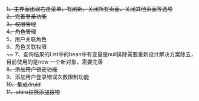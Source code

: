 ~~1、主界面出现右击菜单，有刷新、关闭所有页面、关闭其他页面等选项<br>
2、完善登录功能<br>
3、权限管理<br>
4、角色管理<br>~~
5、用户关联角色<br>
6、角色关联权限<br>~~
7、查询结果的List中的bean中有变量是null排除需要重新设计解决方案除去，目前使用的是new 一个新对象，需要完善<br>
~~8、添加用户锁定功能<br>~~
9、添加用户登录错误次数限制功能<br>
~~10、集成druid<br>
11、shiro权限添加报错<br>~~
